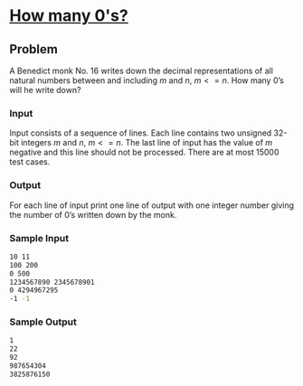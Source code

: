 # [How many 0's?](https://liu.kattis.com/courses/AAPS/AAPS25/assignments/ifdgdx/problems/howmanyzeros)

## Problem
A Benedict monk No. 16 writes down the decimal representations of all natural numbers between and including $m$ and $n$, $m <= n$. How many $0$’s will he write down?

### Input
Input consists of a sequence of lines. Each line contains two unsigned 32-bit integers $m$ and $n$, $m <= n$. The last line of input has the value of $m$ negative and this line should not be processed. There are at most $15 000$ test cases.

### Output
For each line of input print one line of output with one integer number giving the number of $0$’s written down by the monk.

### Sample Input 

```bash
10 11
100 200
0 500
1234567890 2345678901
0 4294967295
-1 -1

```

### Sample Output 

```bash
1
22
92
987654304
3825876150

```